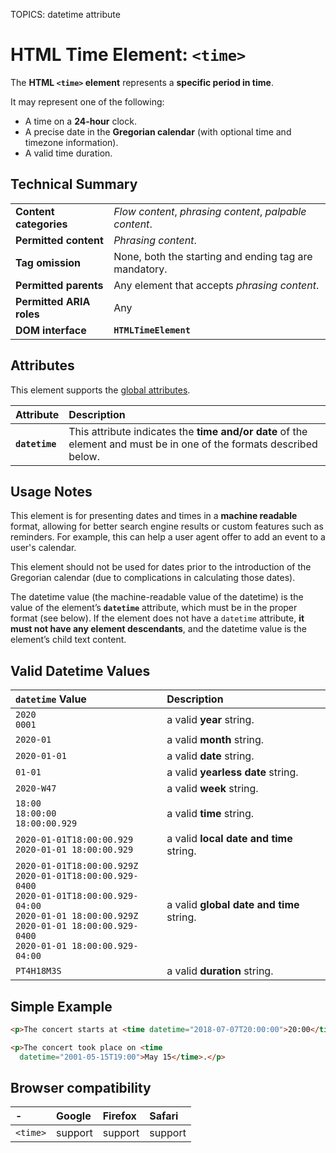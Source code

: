 TOPICS: <time>
        <time> datetime attribute

# HTML Time Element: `<time>`

The **HTML `<time>` element** represents a **specific period in time**.

It may represent one of the following:

- A time on a **24-hour** clock.
- A precise date in the **Gregorian calendar** (with optional time and timezone information).
- A valid time duration.

## Technical Summary

|  |  |
| :-- | :-- |
| **Content categories** | *Flow content*, *phrasing content*, *palpable content*.|
| **Permitted content** | *Phrasing content*.|
| **Tag omission** | None, both the starting and ending tag are mandatory.|
| **Permitted parents** | Any element that accepts *phrasing content*.|
| **Permitted ARIA roles** | Any |
| **DOM interface** | **`HTMLTimeElement`** |

## Attributes

This element supports the [global attributes](/en/webfrontend/HTML_Global_Attributes).

| Attribute | Description |
| :-- | :-- |
| **`datetime`** | This attribute indicates the **time and/or date** of the element and must be in one of the formats described below. |

## Usage Notes

This element is for presenting dates and times in a **machine readable** format,
allowing for better search engine results
or custom features such as reminders. For example, this can
help a user agent offer to add an event to a user's calendar.

This element should not be used for dates prior to the introduction of the Gregorian calendar
(due to complications in calculating those dates).

The datetime value (the machine-readable value of the datetime) is the value of the element’s
**`datetime`** attribute, which must be in the proper format (see below). If the element does not have
a `datetime` attribute, **it must not have any element descendants**, and the datetime value is the
element’s child text content.

## Valid Datetime Values

| `datetime` Value | Description |
| :-- | :-- |
| `2020`<br>`0001` | a valid **year** string. |
| `2020-01` | a valid **month** string. |
| `2020-01-01` | a valid **date** string. |
| `01-01` | a valid **yearless date** string. |
| `2020-W47` | a valid **week** string. |
| `18:00`<br>`18:00:00`<br>`18:00:00.929` | a valid **time** string. |
| `2020-01-01T18:00:00.929`<br>`2020-01-01 18:00:00.929` | a valid **local date and time** string. |
| `2020-01-01T18:00:00.929Z`<br>`2020-01-01T18:00:00.929-0400`<br>`2020-01-01T18:00:00.929-04:00`<br>`2020-01-01 18:00:00.929Z`<br>`2020-01-01 18:00:00.929-0400`<br>`2020-01-01 18:00:00.929-04:00` | a valid **global date and time** string. |
| `PT4H18M3S` | a valid **duration** string. |

## Simple Example

```html
<p>The concert starts at <time datetime="2018-07-07T20:00:00">20:00</time>.</p>

<p>The concert took place on <time
  datetime="2001-05-15T19:00">May 15</time>.</p>
```

## Browser compatibility

| - | Google | Firefox | Safari |
| :--- | :--- | :--- | :--- |
| `<time>`| support | support | support |
